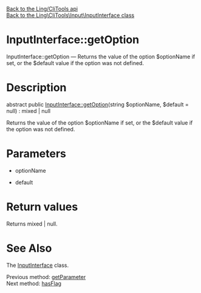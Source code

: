 [Back to the Ling/CliTools api](https://github.com/lingtalfi/CliTools/blob/master/doc/api/Ling/CliTools.md)<br>
[Back to the Ling\CliTools\Input\InputInterface class](https://github.com/lingtalfi/CliTools/blob/master/doc/api/Ling/CliTools/Input/InputInterface.md)


InputInterface::getOption
================



InputInterface::getOption — Returns the value of the option $optionName if set, or the $default value if the option was not defined.




Description
================


abstract public [InputInterface::getOption](https://github.com/lingtalfi/CliTools/blob/master/doc/api/Ling/CliTools/Input/InputInterface/getOption.md)(string $optionName, $default = null) : mixed | null




Returns the value of the option $optionName if set, or the $default value if the option was not defined.




Parameters
================


- optionName

    

- default

    


Return values
================

Returns mixed | null.








See Also
================

The [InputInterface](https://github.com/lingtalfi/CliTools/blob/master/doc/api/Ling/CliTools/Input/InputInterface.md) class.

Previous method: [getParameter](https://github.com/lingtalfi/CliTools/blob/master/doc/api/Ling/CliTools/Input/InputInterface/getParameter.md)<br>Next method: [hasFlag](https://github.com/lingtalfi/CliTools/blob/master/doc/api/Ling/CliTools/Input/InputInterface/hasFlag.md)<br>

